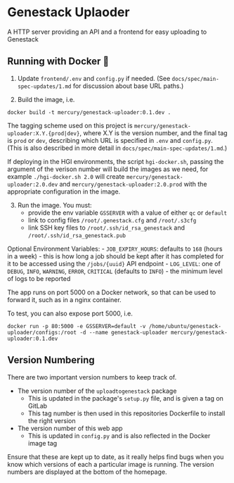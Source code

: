 # Genestack Uplaoder

A HTTP server providing an API and a frontend for easy uploading to Genestack

## Running with Docker 🐳

1. Update `frontend/.env` and `config.py` if needed. (See `docs/spec/main-spec-updates/1.md` for discussion about base URL paths.)

2. Build the image, i.e.

```
docker build -t mercury/genestack-uploader:0.1.dev .
```

The tagging scheme used on this project is `mercury/genestack-uploader:X.Y.{prod|dev}`, where X.Y is the version number, and the final tag is `prod` or `dev`, describing which URL is specified in `.env` and `config.py`. (This is also described in more detail in `docs/spec/main-spec-updates/1.md`.)

If deploying in the HGI environments, the script `hgi-docker.sh`, passing the argument of the verison number will build the images as we need, for example `./hgi-docker.sh 2.0` will create `mercury/genestack-uploader:2.0.dev` and `mercury/genestack-uploader:2.0.prod` with the appropriate configuration in the image.

3. Run the image. You must:
    - provide the env variable `GSSERVER` with a value of either `qc` or `default`
    - link to config files `/root/.genestack.cfg` and `/root/.s3cfg`
    - link SSH key files to `/root/.ssh/id_rsa_genestack` and `/root/.ssh/id_rsa_genestack.pub`

Optional Environment Variables:
    - `JOB_EXPIRY_HOURS`: defaults to `168` (hours in a week) - this is how long a job should be kept after it has completed for it to be accessed using the `/jobs/{uuid}` API endpoint
    - `LOG_LEVEL`: one of `DEBUG`, `INFO`, `WARNING`, `ERROR`, `CRITICAL` (defaults to `INFO`) - the minimum level of logs to be reported

The app runs on port 5000 on a Docker network, so that can be used to forward it, such as in a nginx container.

To test, you can also expose port 5000, i.e.

```
docker run -p 80:5000 -e GSSERVER=default -v /home/ubuntu/genestack-uploader/configs:/root -d --name genestack-uploader mercury/genestack-uploader:0.1.dev
```

## Version Numbering

There are two important version numbers to keep track of.

- The version number of the `uploadtogenestack` package
    - This is updated in the package's `setup.py` file, and is given a tag on GitLab
    - This tag number is then used in this repositories Dockerfile to install the right version
- The version number of this web app
    - This is updated in `config.py` and is also reflected in the Docker image tag

Ensure that these are kept up to date, as it really helps find bugs when you know which versions of each a particular image is running. The version numbers are displayed at the bottom of the homepage.
